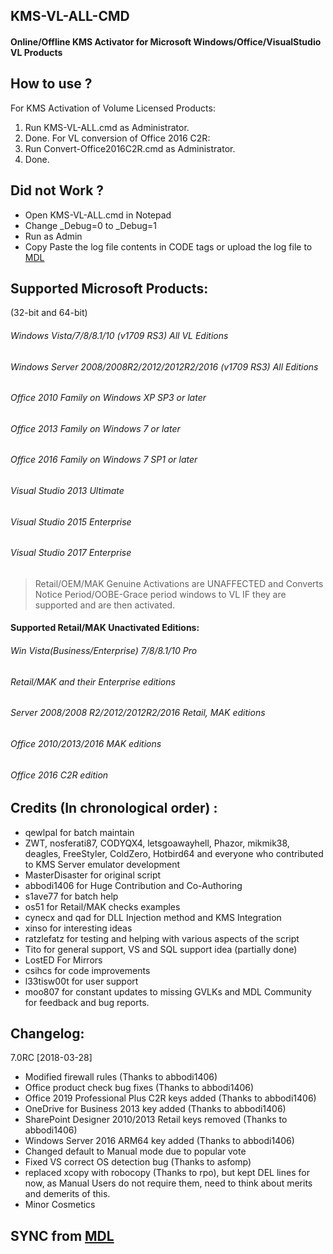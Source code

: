 ## KMS-VL-ALL-CMD   

#### Online/Offline KMS Activator for Microsoft Windows/Office/VisualStudio VL Products

## How to use ?
For KMS Activation of Volume Licensed Products:
1. Run KMS-VL-ALL.cmd as Administrator.
2. Done.
For VL conversion of Office 2016 C2R:
1. Run Convert-Office2016C2R.cmd as Administrator.
2. Done.


## Did not Work ?
- Open KMS-VL-ALL.cmd in Notepad
- Change _Debug=0 to _Debug=1
- Run as Admin
- Copy Paste the log file contents in CODE tags or upload the log file to [MDL](https://forums.mydigitallife.net/threads/kms_vl_all-online-offline-kms-activator.63471/)

## Supported Microsoft Products:
(32-bit and 64-bit)
###### Windows Vista/7/8/8.1/10 (v1709 RS3) All VL Editions
###### Windows Server 2008/2008R2/2012/2012R2/2016 (v1709 RS3) All Editions
###### Office 2010 Family on Windows XP SP3 or later
###### Office 2013 Family on Windows 7 or later
###### Office 2016 Family on Windows 7 SP1 or later
###### Visual Studio 2013 Ultimate
###### Visual Studio 2015 Enterprise
###### Visual Studio 2017 Enterprise

>Retail/OEM/MAK Genuine Activations are UNAFFECTED and Converts Notice Period/OOBE-Grace period windows to VL IF they are supported and are then activated.

#### Supported Retail/MAK Unactivated Editions:
###### Win Vista(Business/Enterprise) 7/8/8.1/10 Pro
###### Retail/MAK and their Enterprise editions 
###### Server 2008/2008 R2/2012/2012R2/2016 Retail, MAK editions
###### Office 2010/2013/2016 MAK editions
###### Office 2016 C2R edition  

## Credits (In chronological order) :
- qewlpal for batch maintain 
- ZWT, nosferati87, CODYQX4, letsgoawayhell, Phazor, mikmik38, deagles, FreeStyler, ColdZero, Hotbird64 and everyone who contributed to KMS Server emulator development
- MasterDisaster for original script
- abbodi1406 for Huge Contribution and Co-Authoring
- s1ave77 for batch help
- os51 for Retail/MAK checks examples
- cynecx and qad for DLL Injection method and KMS Integration
- xinso for interesting ideas
- ratzlefatz for testing and helping with various aspects of the script
- Tito for general support, VS and SQL support idea (partially done)
- LostED For Mirrors
- csihcs for code improvements
- l33tisw00t for user support
- moo807 for constant updates to missing GVLKs
and MDL Community for feedback and bug reports.

## Changelog:
7.0RC [2018-03-28]
- Modified firewall rules (Thanks to abbodi1406)
- Office product check bug fixes (Thanks to abbodi1406)
- Office 2019 Professional Plus C2R keys added (Thanks to abbodi1406)
- OneDrive for Business 2013 key added (Thanks to abbodi1406)
- SharePoint Designer 2010/2013 Retail keys removed (Thanks to abbodi1406)
- Windows Server 2016 ARM64 key added (Thanks to abbodi1406)
- Changed default to Manual mode due to popular vote
- Fixed VS correct OS detection bug (Thanks to asfomp)
- replaced xcopy with robocopy (Thanks to rpo), but kept DEL lines for now, as Manual Users do not require them, need to think about merits and demerits of this.
- Minor Cosmetics

## SYNC from [MDL](https://forums.mydigitallife.net/threads/kms_vl_all-online-offline-kms-activator.63471/)
